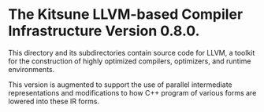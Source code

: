 # The Kitsune LLVM-based Compiler Infrastructure Version 0.8.0. 

This directory and its subdirectories contain source code for LLVM,
a toolkit for the construction of highly optimized compilers,
optimizers, and runtime environments.

This version is augmented to support the use of parallel intermediate
representations and modifications to how C++ program of various forms
are lowered into these IR forms.

